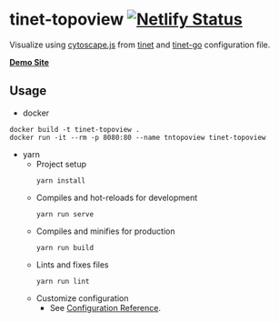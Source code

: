 # tinet-topoview [![Netlify Status](https://api.netlify.com/api/v1/badges/a35371b9-b9c8-4b6f-805f-cd7bb9ac619c/deploy-status)](https://app.netlify.com/sites/tinet-topoview/deploys)

Visualize using [cytoscape.js](https://js.cytoscape.org/) from [tinet](https://github.com/slankdev/tinet) and [tinet-go](https://github.com/ak1ra24/tinet-go) configuration file.

**[Demo Site](https://tinet-topoview.netlify.com/)**

## Usage
- docker
```
docker build -t tinet-topoview .
docker run -it --rm -p 8080:80 --name tntopoview tinet-topoview
```

- yarn
  - Project setup
    ```
    yarn install
    ```
  - Compiles and hot-reloads for development
    ```
    yarn run serve
    ```
  - Compiles and minifies for production
    ```
    yarn run build
    ```
  - Lints and fixes files
    ```
    yarn run lint
    ```
  - Customize configuration
    - See [Configuration Reference](https://cli.vuejs.org/config/).
